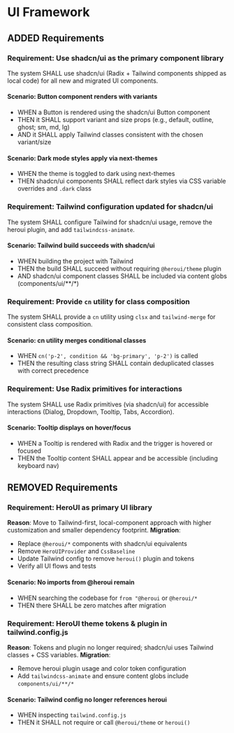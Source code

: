 # UI Framework

## ADDED Requirements

### Requirement: Use shadcn/ui as the primary component library
The system SHALL use shadcn/ui (Radix + Tailwind components shipped as local code) for all new and migrated UI components.

#### Scenario: Button component renders with variants
- WHEN a Button is rendered using the shadcn/ui Button component
- THEN it SHALL support variant and size props (e.g., default, outline, ghost; sm, md, lg)
- AND it SHALL apply Tailwind classes consistent with the chosen variant/size

#### Scenario: Dark mode styles apply via next-themes
- WHEN the theme is toggled to dark using next-themes
- THEN shadcn/ui components SHALL reflect dark styles via CSS variable overrides and `.dark` class

### Requirement: Tailwind configuration updated for shadcn/ui
The system SHALL configure Tailwind for shadcn/ui usage, remove the heroui plugin, and add `tailwindcss-animate`.

#### Scenario: Tailwind build succeeds with shadcn/ui
- WHEN building the project with Tailwind
- THEN the build SHALL succeed without requiring `@heroui/theme` plugin
- AND shadcn/ui component classes SHALL be included via content globs (components/ui/**/*)

### Requirement: Provide `cn` utility for class composition
The system SHALL provide a `cn` utility using `clsx` and `tailwind-merge` for consistent class composition.

#### Scenario: cn utility merges conditional classes
- WHEN `cn('p-2', condition && 'bg-primary', 'p-2')` is called
- THEN the resulting class string SHALL contain deduplicated classes with correct precedence

### Requirement: Use Radix primitives for interactions
The system SHALL use Radix primitives (via shadcn/ui) for accessible interactions (Dialog, Dropdown, Tooltip, Tabs, Accordion).

#### Scenario: Tooltip displays on hover/focus
- WHEN a Tooltip is rendered with Radix and the trigger is hovered or focused
- THEN the Tooltip content SHALL appear and be accessible (including keyboard nav)

## REMOVED Requirements

### Requirement: HeroUI as primary UI library
**Reason**: Move to Tailwind-first, local-component approach with higher customization and smaller dependency footprint.
**Migration**:
- Replace `@heroui/*` components with shadcn/ui equivalents
- Remove `HeroUIProvider` and `CssBaseline`
- Update Tailwind config to remove `heroui()` plugin and tokens
- Verify all UI flows and tests

#### Scenario: No imports from @heroui remain
- WHEN searching the codebase for `from "@heroui` or `@heroui/*`
- THEN there SHALL be zero matches after migration

### Requirement: HeroUI theme tokens & plugin in tailwind.config.js
**Reason**: Tokens and plugin no longer required; shadcn/ui uses Tailwind classes + CSS variables.
**Migration**:
- Remove heroui plugin usage and color token configuration
- Add `tailwindcss-animate` and ensure content globs include `components/ui/**/*`

#### Scenario: Tailwind config no longer references heroui
- WHEN inspecting `tailwind.config.js`
- THEN it SHALL not require or call `@heroui/theme` or `heroui()`